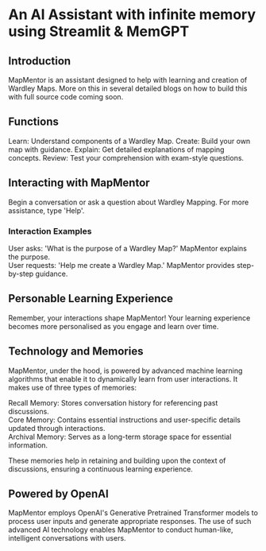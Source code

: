 # An AI Assistant with infinite memory using Streamlit & MemGPT
## Introduction

MapMentor is an assistant designed to help with learning and creation of Wardley Maps. More on this in several detailed blogs on how to build this with full source code coming soon.

## Functions
Learn: Understand components of a Wardley Map.
Create: Build your own map with guidance.
Explain: Get detailed explanations of mapping concepts.
Review: Test your comprehension with exam-style questions.

## Interacting with MapMentor
Begin a conversation or ask a question about Wardley Mapping. For more assistance, type 'Help'.
### Interaction Examples
User asks: 'What is the purpose of a Wardley Map?' MapMentor explains the purpose.\
User requests: 'Help me create a Wardley Map.' MapMentor provides step-by-step guidance.

## Personable Learning Experience
Remember, your interactions shape MapMentor! Your learning experience becomes more personalised as you engage and learn over time.

## Technology and Memories
MapMentor, under the hood, is powered by advanced machine learning algorithms that enable it to dynamically learn from user interactions. It makes use of three types of memories:

Recall Memory: Stores conversation history for referencing past discussions.\
Core Memory: Contains essential instructions and user-specific details updated through interactions.\
Archival Memory: Serves as a long-term storage space for essential information.

These memories help in retaining and building upon the context of discussions, ensuring a continuous learning experience.
## Powered by OpenAI
MapMentor employs OpenAI's Generative Pretrained Transformer models to process user inputs and generate appropriate responses. The use of such advanced AI technology enables MapMentor to conduct human-like, intelligent conversations with users.
